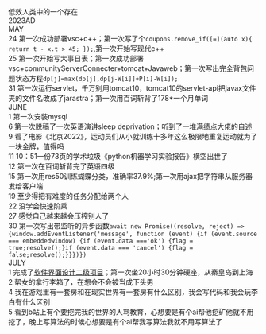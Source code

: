 低效人类中的一个存在  
2023AD  
MAY  
24 第一次成功部署vsc+c++；第一次写了个`coupons.remove_if([=](auto x){ return t - x.t > 45; });`,第一次开始写现代c++  
25 第一次开始写大事日表；第一次成功部署vsc+communityServerConnecter+tomcat+Javaweb；第一次写出完全背包问题状态方程`dp[j]=max(dp[j],dp[j-W[i]]+P[i]-W[i]);`  
31 第一次运行servlet，千万别用tomcat10，tomcat10的servlet-api把javax文件夹的文件名改成了jarastra；第一次用百词斩背了178*一个月单词  
JUNE  
1 第一次安装mysql  
6 第一次脱稿了一次英语演讲sleep deprivation；听到了一堆满绩点大佬的自述  
9 看了电影《北京2022》，运动员们从小就训练十多年这么极限地重复运动就为了一块金牌，值得吗  
11 10：51一份73页的学术垃圾《python机器学习实验报告》横空出世了  
12 第一次在百词斩背完了英语四级  
15 第一次用res50训练蝴蝶分类，准确率37.9%;第一次用ajax把字符串从服务器发给客户端  
19 至少得把有难度的任务分配给两个人  
22 没学会快速阶乘  
27 感觉自己越来越会压榨别人了  
30 第一次写出带监听的异步函数`await new Promise((resolve, reject) => {window.addEventListener('message', function (event) {if (event.source === embeddedwindow) {if (event.data ==='ok') {flag = true;resolve();}if (event.data === 'cancel') {flag = false;resolve();}}})})`  
JULY  
1 完成了[软件界面设计二级项目](https://github.com/bigLRRH/nfcManagementUI)；第一次坐20小时30分钟硬座，从秦皇岛到上海  
2 帮女的拿行李箱了，在想会不会被当成下头男  
4 我在游戏里有一套房和在现实世界有一套房有什么区别，我会写代码和我会玩李白有什么区别  
5 看到b站上有个要挖完我的世界的人骂教育，心想要是有个ai帮他挖矿他就不用挖了，晚上写算法的时候心想要是有个ai帮我写算法我就不用写算法了  
